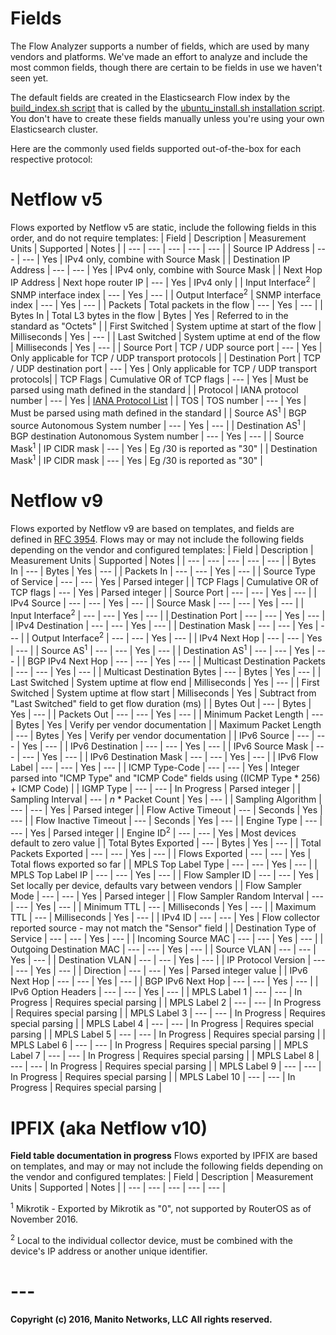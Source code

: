 # Fields
The Flow Analyzer supports a number of fields, which are used by many vendors and platforms. We've made an effort to
analyze and include the most common fields, though there are certain to be fields in use we haven't seen yet.

The default fields are created in the Elasticsearch Flow index by the [build_index.sh script](../Install/build_index.sh) that
is called by the [ubuntu_install.sh installation script](../Install/ubuntu_install.sh). You don't have to create these fields
manually unless you're using your own Elasticsearch cluster.

Here are the commonly used fields supported out-of-the-box for each respective protocol:

# Netflow v5
Flows exported by Netflow v5 are static, include the following fields in this order, and do not require templates:
| Field                     | Description   | Measurement Units     | Supported     | Notes |
| ---                       | ---           | ---                   | ---           | ---   |
| Source IP Address         | ---           | --- | Yes | IPv4 only, combine with Source Mask |
| Destination IP Address    | ---           | --- | Yes |  IPv4 only, combine with Source Mask |
| Next Hop IP Address       | Next hope router IP | --- | Yes |  IPv4 only |
| Input Interface<sup>2</sup> | SNMP interface index | --- | Yes |  --- |
| Output Interface<sup>2</sup> | SNMP interface index | --- | Yes |  --- |
| Packets | Total packets in the flow | --- | Yes |  --- |
| Bytes In | Total L3 bytes in the flow | Bytes | Yes |  Referred to in the standard as "Octets" |
| First Switched | System uptime at start of the flow | Milliseconds | Yes |  --- |
| Last Switched  | System uptime at end of the flow | Milliseconds | Yes |  --- |
| Source Port  | TCP / UDP source port | --- | Yes |  Only applicable for TCP / UDP transport protocols |
| Destination Port  | TCP / UDP destination port | --- | Yes |  Only applicable for TCP / UDP transport protocols|
| TCP Flags | Cumulative OR of TCP flags | --- | Yes |  Must be parsed using math defined in the standard |
| Protocol | IANA protocol number | --- | Yes |  [IANA Protocol List](http://www.iana.org/assignments/protocol-numbers/protocol-numbers.xhtml) |
| TOS | TOS number | --- | Yes |  Must be parsed using math defined in the standard |
| Source AS<sup>1</sup>         | BGP source Autonomous System number | --- | Yes |  --- |
| Destination AS<sup>1</sup>   | BGP destination Autonomous System number | --- | Yes |  --- |
| Source Mask<sup>1</sup>      | IP CIDR mask | --- | Yes |  Eg /30 is reported as "30" |
| Destination Mask<sup>1</sup> | IP CIDR mask | --- | Yes |  Eg /30 is reported as "30" |

# Netflow v9
Flows exported by Netflow v9 are based on templates, and fields are defined in [RFC 3954](https://www.ietf.org/rfc/rfc3954.txt). Flows may or may not include the following fields depending on the vendor and configured templates:
| Field                     | Description   | Measurement Units     | Supported     | Notes |
| ---                       | ---           | ---                   | ---           | ---   |
| Bytes In | --- | Bytes | Yes | --- |
| Packets In | --- | --- | Yes | --- |
| Source Type of Service | --- | --- | Yes | Parsed integer |
| TCP Flags | Cumulative OR of TCP flags | --- | Yes | Parsed integer |
| Source Port | --- | --- | Yes | --- |
| IPv4 Source | --- | --- | Yes | --- |
| Source Mask | --- | --- | Yes | --- |
| Input Interface<sup>2</sup> | --- | --- | Yes | --- |
| Destination Port | --- | --- | Yes | --- |
| IPv4 Destination | --- | --- | Yes | --- |
| Destination Mask | --- | --- | Yes | --- |
| Output Interface<sup>2</sup> | --- | --- | Yes | --- |
| IPv4 Next Hop | --- | --- | Yes | --- |
| Source AS<sup>1</sup> | --- | --- | Yes | --- |
| Destination AS<sup>1</sup> | --- | --- | Yes | --- |
| BGP IPv4 Next Hop | --- | --- | Yes | --- |
| Multicast Destination Packets | --- | --- | Yes | --- |
| Multicast Destination Bytes | --- | Bytes | Yes | --- |
| Last Switched | System uptime at flow end | Milliseconds | Yes | --- |
| First Switched | System uptime at flow start | Milliseconds | Yes | Subtract from "Last Switched" field to get flow duration (ms) |
| Bytes Out | --- | Bytes | Yes | --- |
| Packets Out | --- | --- | Yes | --- |
| Minimum Packet Length | --- | Bytes | Yes | Verify per vendor documentation |
| Maximum Packet Length | --- | Bytes | Yes | Verify per vendor documentation |
| IPv6 Source | --- | --- | Yes | --- |
| IPv6 Destination | --- | --- | Yes | --- |
| IPv6 Source Mask | --- | --- | Yes | --- |
| IPv6 Destination Mask | --- | --- | Yes | --- |
| IPv6 Flow Label | --- | --- | Yes | --- |
| ICMP Type-Code | --- | --- | Yes | Integer parsed into "ICMP Type" and "ICMP Code" fields using ((ICMP Type * 256) + ICMP Code) |
| IGMP Type | --- | --- | In Progress | Parsed integer |
| Sampling Interval | --- | _n_ * Packet Count | Yes | --- |
| Sampling Algorithm | --- | --- | Yes | Parsed integer |
| Flow Active Timeout | --- | Seconds | Yes | --- |
| Flow Inactive Timeout | --- | Seconds | Yes | --- |
| Engine Type | --- | --- | Yes | Parsed integer |
| Engine ID<sup>2</sup> | --- | --- | Yes | Most devices default to zero value |
| Total Bytes Exported | --- | Bytes | Yes | --- |
| Total Packets Exported | --- | --- | Yes | --- |
| Flows Exported | --- | --- | Yes | Total flows exported so far |
| MPLS Top Label Type | --- | --- | Yes | --- |
| MPLS Top Label IP | --- | --- | Yes | --- |
| Flow Sampler ID | --- | --- | Yes | Set locally per device, defaults vary between vendors |
| Flow Sampler Mode | --- | --- | Yes | Parsed integer |
| Flow Sampler Random Interval | --- | --- | Yes | --- |
| Minimum TTL | --- | Milliseconds | Yes | --- |
| Maximum TTL | --- | Milliseconds | Yes | --- |
| IPv4 ID | --- | --- | Yes | Flow collector reported source - may not match the "Sensor" field |
| Destination Type of Service | --- | --- | Yes | --- |
| Incoming Source MAC | --- | --- | Yes | --- |
| Outgoing Destination MAC | --- | --- | Yes | --- |
| Source VLAN | --- | --- | Yes | --- |
| Destination VLAN | --- | --- | Yes | --- |
| IP Protocol Version | --- | --- | Yes | --- |
| Direction | --- | --- | Yes | Parsed integer value |
| IPv6 Next Hop | --- | --- | Yes | --- |
| BGP IPv6 Next Hop | --- | --- | Yes | --- |
| IPv6 Option Headers | --- | --- | Yes | --- |
| MPLS Label 1 | --- | --- | In Progress | Requires special parsing |
| MPLS Label 2 | --- | --- | In Progress | Requires special parsing |
| MPLS Label 3 | --- | --- | In Progress | Requires special parsing |
| MPLS Label 4 | --- | --- | In Progress | Requires special parsing |
| MPLS Label 5 | --- | --- | In Progress | Requires special parsing |
| MPLS Label 6 | --- | --- | In Progress | Requires special parsing |
| MPLS Label 7 | --- | --- | In Progress | Requires special parsing |
| MPLS Label 8 | --- | --- | In Progress | Requires special parsing |
| MPLS Label 9 | --- | --- | In Progress | Requires special parsing |
| MPLS Label 10 | --- | --- | In Progress | Requires special parsing |

# IPFIX (aka Netflow v10)
**Field table documentation in progress**
Flows exported by IPFIX are based on templates, and may or may not include the following fields depending on the vendor and configured templates:
| Field                     | Description   | Measurement Units     | Supported     | Notes |
| ---                       | ---           | ---                   | ---           | ---   |

<sup>1</sup> Mikrotik - Exported by Mikrotik as "0", not supported by RouterOS as of November 2016.

<sup>2</sup> Local to the individual collector device, must be combined with the device's IP address or another unique identifier.

# ---
**Copyright (c) 2016, Manito Networks, LLC**
**All rights reserved.**